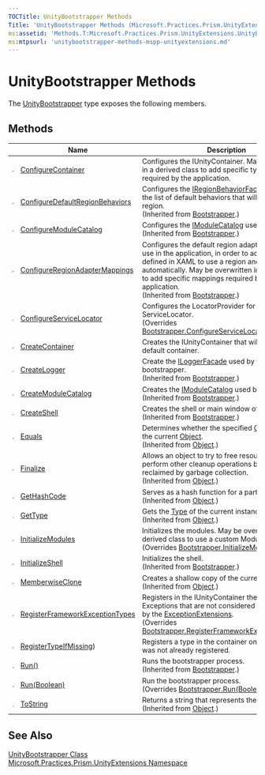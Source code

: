 ```yaml
---
TOCTitle: UnityBootstrapper Methods
Title: 'UnityBootstrapper Methods (Microsoft.Practices.Prism.UnityExtensions)'
ms:assetid: 'Methods.T:Microsoft.Practices.Prism.UnityExtensions.UnityBootstrapper'
ms:mtpsurl: 'unitybootstrapper-methods-mspp-unityextensions.md'
---
```


# UnityBootstrapper Methods

The [UnityBootstrapper](/patterns-practices/reference/unitybootstrapper-class-mspp-unityextensions) type exposes the following members.

## Methods

<table>

<thead>
<tr class="header">
<th> </th>
<th>Name</th>
<th>Description</th>
</tr>
</thead>
<tbody>
<tr class="odd">
<td><img src="/patterns-practices/reference/images/protmethod.gif" alt="Protected method"/></td>
<td><a href="/patterns-practices/reference/unitybootstrapper-configurecontainer-method-mspp-unityextensions" data-raw-source="[ConfigureContainer](/patterns-practices/reference/unitybootstrapper-configurecontainer-method-mspp-unityextensions)">ConfigureContainer</a></td>
<td><div class="summary">
Configures the IUnityContainer. May be overwritten in a derived class to add specific type mappings required by the application.
</div></td>
</tr>
<tr class="even">
<td><img src="/patterns-practices/reference/images/protmethod.gif" alt="Protected method"/></td>
<td><a href="/patterns-practices/reference/bootstrapper-configuredefaultregionbehaviors-method-mspp" data-raw-source="[ConfigureDefaultRegionBehaviors](/patterns-practices/reference/bootstrapper-configuredefaultregionbehaviors-method-mspp)">ConfigureDefaultRegionBehaviors</a></td>
<td><div class="summary">
Configures the <a href="/patterns-practices/reference/iregionbehaviorfactory-interface-mspp-regions" data-raw-source="[IRegionBehaviorFactory](/patterns-practices/reference/iregionbehaviorfactory-interface-mspp-regions)">IRegionBehaviorFactory</a>. This will be the list of default behaviors that will be added to a region.
</div>
(Inherited from <a href="/patterns-practices/reference/bootstrapper-class-mspp" data-raw-source="[Bootstrapper](/patterns-practices/reference/bootstrapper-class-mspp)">Bootstrapper</a>.)</td>
</tr>
<tr class="odd">
<td><img src="/patterns-practices/reference/images/protmethod.gif" alt="Protected method"/></td>
<td><a href="/patterns-practices/reference/bootstrapper-configuremodulecatalog-method-mspp" data-raw-source="[ConfigureModuleCatalog](/patterns-practices/reference/bootstrapper-configuremodulecatalog-method-mspp)">ConfigureModuleCatalog</a></td>
<td><div class="summary">
Configures the <a href="/patterns-practices/reference/imodulecatalog-interface-mspp-modularity" data-raw-source="[IModuleCatalog](/patterns-practices/reference/imodulecatalog-interface-mspp-modularity)">IModuleCatalog</a> used by Prism.
</div>
(Inherited from <a href="/patterns-practices/reference/bootstrapper-class-mspp" data-raw-source="[Bootstrapper](/patterns-practices/reference/bootstrapper-class-mspp)">Bootstrapper</a>.)</td>
</tr>
<tr class="even">
<td><img src="/patterns-practices/reference/images/protmethod.gif" alt="Protected method"/></td>
<td><a href="/patterns-practices/reference/bootstrapper-configureregionadaptermappings-method-mspp" data-raw-source="[ConfigureRegionAdapterMappings](/patterns-practices/reference/bootstrapper-configureregionadaptermappings-method-mspp)">ConfigureRegionAdapterMappings</a></td>
<td><div class="summary">
Configures the default region adapter mappings to use in the application, in order to adapt UI controls defined in XAML to use a region and register it automatically. May be overwritten in a derived class to add specific mappings required by the application.
</div>
(Inherited from <a href="/patterns-practices/reference/bootstrapper-class-mspp" data-raw-source="[Bootstrapper](/patterns-practices/reference/bootstrapper-class-mspp)">Bootstrapper</a>.)</td>
</tr>
<tr class="odd">
<td><img src="/patterns-practices/reference/images/protmethod.gif" alt="Protected method"/></td>
<td><a href="/patterns-practices/reference/unitybootstrapper-configureservicelocator-method-mspp-unityextensions" data-raw-source="[ConfigureServiceLocator](/patterns-practices/reference/unitybootstrapper-configureservicelocator-method-mspp-unityextensions)">ConfigureServiceLocator</a></td>
<td><div class="summary">
Configures the LocatorProvider for the ServiceLocator.
</div>
(Overrides <a href="/patterns-practices/reference/bootstrapper-configureservicelocator-method-mspp" data-raw-source="[Bootstrapper.ConfigureServiceLocator()](/patterns-practices/reference/bootstrapper-configureservicelocator-method-mspp)">Bootstrapper.ConfigureServiceLocator()</a>.)</td>
</tr>
<tr class="even">
<td><img src="/patterns-practices/reference/images/protmethod.gif" alt="Protected method"/></td>
<td><a href="/patterns-practices/reference/unitybootstrapper-createcontainer-method-mspp-unityextensions" data-raw-source="[CreateContainer](/patterns-practices/reference/unitybootstrapper-createcontainer-method-mspp-unityextensions)">CreateContainer</a></td>
<td><div class="summary">
Creates the IUnityContainer that will be used as the default container.
</div></td>
</tr>
<tr class="odd">
<td><img src="/patterns-practices/reference/images/protmethod.gif" alt="Protected method"/></td>
<td><a href="/patterns-practices/reference/bootstrapper-createlogger-method-mspp" data-raw-source="[CreateLogger](/patterns-practices/reference/bootstrapper-createlogger-method-mspp)">CreateLogger</a></td>
<td><div class="summary">
Create the <a href="/patterns-practices/reference/iloggerfacade-interface-mspp-logging" data-raw-source="[ILoggerFacade](/patterns-practices/reference/iloggerfacade-interface-mspp-logging)">ILoggerFacade</a> used by the bootstrapper.
</div>
(Inherited from <a href="/patterns-practices/reference/bootstrapper-class-mspp" data-raw-source="[Bootstrapper](/patterns-practices/reference/bootstrapper-class-mspp)">Bootstrapper</a>.)</td>
</tr>
<tr class="even">
<td><img src="/patterns-practices/reference/images/protmethod.gif" alt="Protected method"/></td>
<td><a href="/patterns-practices/reference/bootstrapper-createmodulecatalog-method-mspp" data-raw-source="[CreateModuleCatalog](/patterns-practices/reference/bootstrapper-createmodulecatalog-method-mspp)">CreateModuleCatalog</a></td>
<td><div class="summary">
Creates the <a href="/patterns-practices/reference/imodulecatalog-interface-mspp-modularity" data-raw-source="[IModuleCatalog](/patterns-practices/reference/imodulecatalog-interface-mspp-modularity)">IModuleCatalog</a> used by Prism.
</div>
(Inherited from <a href="/patterns-practices/reference/bootstrapper-class-mspp" data-raw-source="[Bootstrapper](/patterns-practices/reference/bootstrapper-class-mspp)">Bootstrapper</a>.)</td>
</tr>
<tr class="odd">
<td><img src="/patterns-practices/reference/images/protmethod.gif" alt="Protected method"/></td>
<td><a href="/patterns-practices/reference/bootstrapper-createshell-method-mspp" data-raw-source="[CreateShell](/patterns-practices/reference/bootstrapper-createshell-method-mspp)">CreateShell</a></td>
<td><div class="summary">
Creates the shell or main window of the application.
</div>
(Inherited from <a href="/patterns-practices/reference/bootstrapper-class-mspp" data-raw-source="[Bootstrapper](/patterns-practices/reference/bootstrapper-class-mspp)">Bootstrapper</a>.)</td>
</tr>
<tr class="even">
<td><img src="/patterns-practices/reference/images/public-method.gif" alt="Public method"/></td>
<td><a href="http://msdn.microsoft.com/en-us/library/bsc2ak47" data-raw-source="[Equals](http://msdn.microsoft.com/en-us/library/bsc2ak47)">Equals</a></td>
<td><div class="summary">
Determines whether the specified <a href="http://msdn.microsoft.com/en-us/library/e5kfa45b" data-raw-source="[Object](http://msdn.microsoft.com/en-us/library/e5kfa45b)">Object</a> is equal to the current <a href="http://msdn.microsoft.com/en-us/library/e5kfa45b" data-raw-source="[Object](http://msdn.microsoft.com/en-us/library/e5kfa45b)">Object</a>.
</div>
(Inherited from <a href="http://msdn.microsoft.com/en-us/library/e5kfa45b" data-raw-source="[Object](http://msdn.microsoft.com/en-us/library/e5kfa45b)">Object</a>.)</td>
</tr>
<tr class="odd">
<td><img src="/patterns-practices/reference/images/protmethod.gif" alt="Protected method"/></td>
<td><a href="http://msdn.microsoft.com/en-us/library/4k87zsw7" data-raw-source="[Finalize](http://msdn.microsoft.com/en-us/library/4k87zsw7)">Finalize</a></td>
<td><div class="summary">
Allows an object to try to free resources and perform other cleanup operations before it is reclaimed by garbage collection.
</div>
(Inherited from <a href="http://msdn.microsoft.com/en-us/library/e5kfa45b" data-raw-source="[Object](http://msdn.microsoft.com/en-us/library/e5kfa45b)">Object</a>.)</td>
</tr>
<tr class="even">
<td><img src="/patterns-practices/reference/images/public-method.gif" alt="Public method"/></td>
<td><a href="http://msdn.microsoft.com/en-us/library/zdee4b3y" data-raw-source="[GetHashCode](http://msdn.microsoft.com/en-us/library/zdee4b3y)">GetHashCode</a></td>
<td><div class="summary">
Serves as a hash function for a particular type.
</div>
(Inherited from <a href="http://msdn.microsoft.com/en-us/library/e5kfa45b" data-raw-source="[Object](http://msdn.microsoft.com/en-us/library/e5kfa45b)">Object</a>.)</td>
</tr>
<tr class="odd">
<td><img src="/patterns-practices/reference/images/public-method.gif" alt="Public method"/></td>
<td><a href="http://msdn.microsoft.com/en-us/library/dfwy45w9" data-raw-source="[GetType](http://msdn.microsoft.com/en-us/library/dfwy45w9)">GetType</a></td>
<td><div class="summary">
Gets the <a href="http://msdn.microsoft.com/en-us/library/42892f65" data-raw-source="[Type](http://msdn.microsoft.com/en-us/library/42892f65)">Type</a> of the current instance.
</div>
(Inherited from <a href="http://msdn.microsoft.com/en-us/library/e5kfa45b" data-raw-source="[Object](http://msdn.microsoft.com/en-us/library/e5kfa45b)">Object</a>.)</td>
</tr>
<tr class="even">
<td><img src="/patterns-practices/reference/images/protmethod.gif" alt="Protected method"/></td>
<td><a href="/patterns-practices/reference/unitybootstrapper-initializemodules-method-mspp-unityextensions" data-raw-source="[InitializeModules](/patterns-practices/reference/unitybootstrapper-initializemodules-method-mspp-unityextensions)">InitializeModules</a></td>
<td><div class="summary">
Initializes the modules. May be overwritten in a derived class to use a custom Modules Catalog
</div>
(Overrides <a href="/patterns-practices/reference/bootstrapper-initializemodules-method-mspp" data-raw-source="[Bootstrapper.InitializeModules()](/patterns-practices/reference/bootstrapper-initializemodules-method-mspp)">Bootstrapper.InitializeModules()</a>.)</td>
</tr>
<tr class="odd">
<td><img src="/patterns-practices/reference/images/protmethod.gif" alt="Protected method"/></td>
<td><a href="/patterns-practices/reference/bootstrapper-initializeshell-method-mspp" data-raw-source="[InitializeShell](/patterns-practices/reference/bootstrapper-initializeshell-method-mspp)">InitializeShell</a></td>
<td><div class="summary">
Initializes the shell.
</div>
(Inherited from <a href="/patterns-practices/reference/bootstrapper-class-mspp" data-raw-source="[Bootstrapper](/patterns-practices/reference/bootstrapper-class-mspp)">Bootstrapper</a>.)</td>
</tr>
<tr class="even">
<td><img src="/patterns-practices/reference/images/protmethod.gif" alt="Protected method"/></td>
<td><a href="http://msdn.microsoft.com/en-us/library/57ctke0a" data-raw-source="[MemberwiseClone](http://msdn.microsoft.com/en-us/library/57ctke0a)">MemberwiseClone</a></td>
<td><div class="summary">
Creates a shallow copy of the current <a href="http://msdn.microsoft.com/en-us/library/e5kfa45b" data-raw-source="[Object](http://msdn.microsoft.com/en-us/library/e5kfa45b)">Object</a>.
</div>
(Inherited from <a href="http://msdn.microsoft.com/en-us/library/e5kfa45b" data-raw-source="[Object](http://msdn.microsoft.com/en-us/library/e5kfa45b)">Object</a>.)</td>
</tr>
<tr class="odd">
<td><img src="/patterns-practices/reference/images/protmethod.gif" alt="Protected method"/></td>
<td><a href="/patterns-practices/reference/unitybootstrapper-registerframeworkexceptiontypes-method-mspp-unityextensions" data-raw-source="[RegisterFrameworkExceptionTypes](/patterns-practices/reference/unitybootstrapper-registerframeworkexceptiontypes-method-mspp-unityextensions)">RegisterFrameworkExceptionTypes</a></td>
<td><div class="summary">
Registers in the IUnityContainer the <a href="http://msdn.microsoft.com/en-us/library/42892f65" data-raw-source="[Type](http://msdn.microsoft.com/en-us/library/42892f65)">Type</a> of the Exceptions that are not considered root exceptions by the <a href="/patterns-practices/reference/exceptionextensions-class-mspp" data-raw-source="[ExceptionExtensions](/patterns-practices/reference/exceptionextensions-class-mspp)">ExceptionExtensions</a>.
</div>
(Overrides <a href="/patterns-practices/reference/bootstrapper-registerframeworkexceptiontypes-method-mspp" data-raw-source="[Bootstrapper.RegisterFrameworkExceptionTypes()](/patterns-practices/reference/bootstrapper-registerframeworkexceptiontypes-method-mspp
)">Bootstrapper.RegisterFrameworkExceptionTypes()</a>.)</td>
</tr>
<tr class="even">
<td><img src="/patterns-practices/reference/images/protmethod.gif" alt="Protected method"/></td>
<td><a href="/patterns-practices/reference/unitybootstrapper-registertypeifmissing-method-mspp-unityextensions" data-raw-source="[RegisterTypeIfMissing](/patterns-practices/reference/unitybootstrapper-registertypeifmissing-method-mspp-unityextensions)">RegisterTypeIfMissing</a>)</td>
<td><div class="summary">
Registers a type in the container only if that type was not already registered.
</div></td>
</tr>
<tr class="odd">
<td><img src="/patterns-practices/reference/images/public-method.gif" alt="Public method"/></td>
<td><a href="/patterns-practices/reference/run-mthd" data-raw-source="[Run()](/patterns-practices/reference/run-mthd)">Run()</a></td>
<td><div class="summary">
Runs the bootstrapper process.
</div>
(Inherited from <a href="/patterns-practices/reference/bootstrapper-class-mspp" data-raw-source="[Bootstrapper](/patterns-practices/reference/bootstrapper-class-mspp)">Bootstrapper</a>.)</td>
</tr>
<tr class="even">
<td><img src="/patterns-practices/reference/images/public-method.gif" alt="Public method"/></td>
<td><a href="/patterns-practices/reference/unitybootstrapper-run-method-boolean-mspp-unityextensions" data-raw-source="[Run(Boolean)](/patterns-practices/reference/unitybootstrapper-run-method-boolean-mspp-unityextensions)">Run(Boolean)</a></td>
<td><div class="summary">
Run the bootstrapper process.
</div>
(Overrides <a href="/patterns-practices/reference/bootstrapper-run-method-boolean-mspp" data-raw-source="[Bootstrapper.Run(Boolean)](/patterns-practices/reference/bootstrapper-run-method-boolean-mspp)">Bootstrapper.Run(Boolean)</a>.)</td>
</tr>
<tr class="odd">
<td><img src="/patterns-practices/reference/images/public-method.gif" alt="Public method"/></td>
<td><a href="http://msdn.microsoft.com/en-us/library/7bxwbwt2" data-raw-source="[ToString](http://msdn.microsoft.com/en-us/library/7bxwbwt2)">ToString</a></td>
<td><div class="summary">
Returns a string that represents the current object.
</div>
(Inherited from <a href="http://msdn.microsoft.com/en-us/library/e5kfa45b" data-raw-source="[Object](http://msdn.microsoft.com/en-us/library/e5kfa45b)">Object</a>.)</td>
</tr>
</tbody>
</table>

## See Also

[UnityBootstrapper Class](/patterns-practices/reference/unitybootstrapper-class-mspp-unityextensions)  
[Microsoft.Practices.Prism.UnityExtensions Namespace](/patterns-practices/reference/mspp-unityextensions-namespace)  